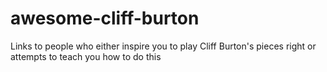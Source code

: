 # awesome-cliff-burton
Links to people who either inspire you to play Cliff Burton's pieces right or attempts to teach you how to do this
